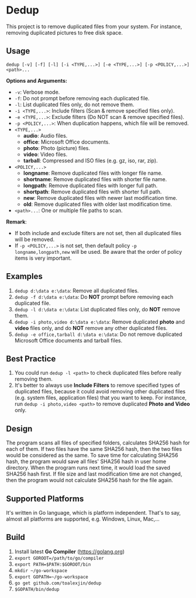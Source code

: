 # Dedup

This project is to remove duplicated files from your system.
For instance, removing duplicated pictures to free disk space.

## Usage

```
dedup [-v] [-f] [-l] [-i <TYPE,...>] [-e <TYPE,...>] [-p <POLICY,...>] <path>...
```

**Options and Arguments:**

- `-v`: Verbose mode.
- `-f`: Do not prompt before removing each duplicated file.
- `-l`: List duplicated files only, do not remove them.
- `-i <TYPE,...>`: Include filters (Scan & remove specified files only).
- `-e <TYPE,...>`: Exclude filters (Do NOT scan & remove specified files).
- `-p <POLICY,...>`: When duplication happens, which file will be removed.
- `<TYPE,...>`
    - **audio**: Audio files.
    - **office**: Microsoft Office documents.
    - **photo**: Photo (picture) files.
    - **video**: Video files.
    - **tarball**: Compressed and ISO files (e.g. gz, iso, rar, zip).
- `<POLICY,...>`
    - **longname**: Remove duplicated files with longer file name.
    - **shortname**: Remove duplicated files with shorter file name.
    - **longpath**: Remove duplicated files with longer full path.
    - **shortpath**: Remove duplicated files with shorter full path.
    - **new**: Remove duplicated files with newer last modification time.
    - **old**: Remove duplicated files with older last modification time.
- `<path>...`:  One or multiple file paths to scan.

**Remark**:

- If both include and exclude filters are not set, then
  all duplicated files will be removed.
- If `-p <POLICY,...>` is not set, then default policy
  `-p longname,longpath,new` will be used. Be aware
  that the order of policy items is very important.

## Examples

1. `dedup d:\data e:\data`: Remove all duplicated files.
2. `dedup -f d:\data e:\data`: Do **NOT** prompt before removing each duplicated file.
3. `dedup -l d:\data e:\data`: List duplicated files only, do **NOT** remove them.
4. `dedup -i photo,video d:\data e:\data`: Remove duplicated **photo** and **video**
   files only, and do **NOT** remove any other duplicated files.
5. `dedup -e office,tarball d:\data e:\data`: Do not remove duplicated
   Microsoft Office documents and tarball files.

## Best Practice

1. You could run `dedup -l <path>` to check duplicated files before really removing them.
2. It's better to always use **Include Filters** to remove specified types of
   duplicated files, because it could avoid removing other duplicated files
   (e.g. system files, application files) that you want to keep. For instance,
   run `dedup -i photo,video <path>` to remove duplicated **Photo and Video** only.

## Design

The program scans all files of specified folders, calculates SHA256 hash
for each of them. If two files have the same SHA256 hash, then the two files
would be considered as the same. To save time for calculating SHA256 hash,
the program would save all files' SHA256 hash in user home directory.
When the program runs next time, it would load the saved SHA256 hash first.
If file size and last modification time are not changed, then the program
would not calculate SHA256 hash for the file again.

## Supported Platforms

It's written in Go language, which is platform independent.
That's to say, almost all platforms are supported,
e.g. Windows, Linux, Mac,...

## Build

1. Install latest **Go Compiler** (https://golang.org)
2. `export GOROOT=/path/to/go/compiler`
3. `export PATH=$PATH:$GOROOT/bin`
4. `mkdir ~/go-workspace`
5. `export GOPATH=~/go-workspace`
6. `go get github.com/toalexjin/dedup`
7. `$GOPATH/bin/dedup`
